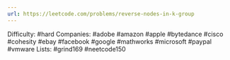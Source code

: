 ```yaml
---
url: https://leetcode.com/problems/reverse-nodes-in-k-group
---
```


Difficulty: #hard
Companies: #adobe #amazon #apple #bytedance #cisco #cohesity #ebay #facebook #google #mathworks #microsoft #paypal #vmware
Lists: #grind169 #neetcode150